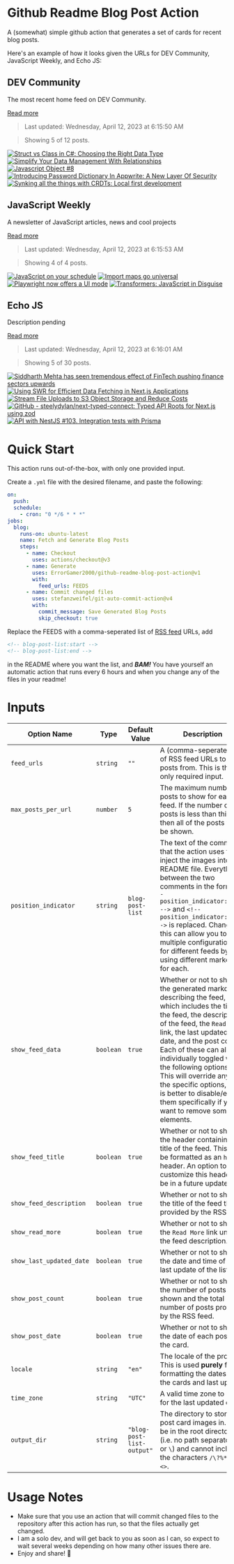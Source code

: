 # Github Readme Blog Post Action

A (somewhat) simple github action that generates a set of cards for recent blog posts.

Here's an example of how it looks given the URLs for DEV Community, JavaScript Weekly, and Echo JS:

<!-- post-list:start -->
## DEV Community

The most recent home feed on DEV Community.

[Read more](https://dev.to)
> Last updated: Wednesday, April 12, 2023 at 6:15:50 AM

> Showing 5 of 12 posts.

[![Struct vs Class in C#: Choosing the Right Data Type](https://raw.githubusercontent.com/ErrorGamer2000/github-readme-blog-post-action/main/generated_files/DEV_Community/Struct_vs_Class_in_C___Choosing_the_Right_Data_Type.svg)](https://dev.to/bytehide/struct-vs-class-in-c-choosing-the-right-data-type-62p)
[![Simplify Your Data Management With Relationships](https://raw.githubusercontent.com/ErrorGamer2000/github-readme-blog-post-action/main/generated_files/DEV_Community/Simplify_Your_Data_Management_With_Relationships.svg)](https://dev.to/appwrite/simplify-your-data-management-with-relationships-11ma)
[![Javascript Object #8](https://raw.githubusercontent.com/ErrorGamer2000/github-readme-blog-post-action/main/generated_files/DEV_Community/Javascript_Object__8.svg)](https://dev.to/samr/javascript-object-8-3k6m)
[![Introducing Password Dictionary In Appwrite: A New Layer Of Security](https://raw.githubusercontent.com/ErrorGamer2000/github-readme-blog-post-action/main/generated_files/DEV_Community/Introducing_Password_Dictionary_In_Appwrite__A_New_Layer_Of_Security.svg)](https://dev.to/appwrite/introducing-password-dictionary-in-appwrite-a-new-layer-of-security-2356)
[![Synking all the things with CRDTs: Local first development](https://raw.githubusercontent.com/ErrorGamer2000/github-readme-blog-post-action/main/generated_files/DEV_Community/Synking_all_the_things_with_CRDTs__Local_first_development.svg)](https://dev.to/charlietap/synking-all-the-things-with-crdts-local-first-development-3241)


## JavaScript Weekly

A newsletter of JavaScript articles, news and cool projects

[Read more](https://javascriptweekly.com/)
> Last updated: Wednesday, April 12, 2023 at 6:15:53 AM

> Showing 4 of 4 posts.

[![JavaScript on your schedule](https://raw.githubusercontent.com/ErrorGamer2000/github-readme-blog-post-action/main/generated_files/JavaScript_Weekly/JavaScript_on_your_schedule.svg)](https://javascriptweekly.com/issues/633)
[![Import maps go universal](https://raw.githubusercontent.com/ErrorGamer2000/github-readme-blog-post-action/main/generated_files/JavaScript_Weekly/Import_maps_go_universal.svg)](https://javascriptweekly.com/issues/632)
[![Playwright now offers a UI mode](https://raw.githubusercontent.com/ErrorGamer2000/github-readme-blog-post-action/main/generated_files/JavaScript_Weekly/Playwright_now_offers_a_UI_mode.svg)](https://javascriptweekly.com/issues/631)
[![Transformers: JavaScript in Disguise](https://raw.githubusercontent.com/ErrorGamer2000/github-readme-blog-post-action/main/generated_files/JavaScript_Weekly/Transformers__JavaScript_in_Disguise.svg)](https://javascriptweekly.com/issues/630)


## Echo JS

Description pending

[Read more](
http://www.echojs.com
)
> Last updated: Wednesday, April 12, 2023 at 6:16:01 AM

> Showing 5 of 30 posts.

[![Siddharth Mehta has seen tremendous effect of FinTech pushing finance sectors upwards](https://raw.githubusercontent.com/ErrorGamer2000/github-readme-blog-post-action/main/generated_files/_Echo_JS_/Siddharth_Mehta_has_seen_tremendous_effect_of_FinTech_pushing_finance_sectors_upwards.svg)](https://www.business-standard.com/content/specials/siddharth-mehta-has-seen-tremendous-effect-of-fintech-pushing-finance-sectors-upwards-123041000501_1.html)
[![
Using SWR for Efficient Data Fetching in Next.js Applications
](https://raw.githubusercontent.com/ErrorGamer2000/github-readme-blog-post-action/main/generated_files/_Echo_JS_/_Using_SWR_for_Efficient_Data_Fetching_in_Next.js_Applications_.svg)](
https://goo.su/ZnUNv
)
[![Stream File Uploads to S3 Object Storage and Reduce Costs](https://raw.githubusercontent.com/ErrorGamer2000/github-readme-blog-post-action/main/generated_files/_Echo_JS_/Stream_File_Uploads_to_S3_Object_Storage_and_Reduce_Costs.svg)](https://austingil.com/upload-to-s3/)
[![GitHub - steelydylan/next-typed-connect: Typed API Roots for Next.js using zod](https://raw.githubusercontent.com/ErrorGamer2000/github-readme-blog-post-action/main/generated_files/_Echo_JS_/GitHub_-_steelydylan_next-typed-connect__Typed_API_Roots_for_Next.js_using_zod.svg)](https://github.com/steelydylan/next-typed-connect)
[![API with NestJS #103. Integration tests with Prisma](https://raw.githubusercontent.com/ErrorGamer2000/github-readme-blog-post-action/main/generated_files/_Echo_JS_/API_with_NestJS__103._Integration_tests_with_Prisma.svg)](https://wanago.io/2023/04/10/api-nestjs-prisma-integration-tests/)


<!-- post-list:end -->

# Quick Start

This action runs out-of-the-box, with only one provided input.

Create a `.yml` file with the desired filename, and paste the following:

```yml
on:
  push:
  schedule:
    - cron: "0 */6 * * *"
jobs:
  blog:
    runs-on: ubuntu-latest
    name: Fetch and Generate Blog Posts
    steps:
      - name: Checkout
        uses: actions/checkout@v3
      - name: Generate
        uses: ErrorGamer2000/github-readme-blog-post-action@v1
        with:
          feed_urls: FEEDS
      - name: Commit changed files
        uses: stefanzweifel/git-auto-commit-action@v4
        with:
          commit_message: Save Generated Blog Posts
          skip_checkout: true
```

Replace the FEEDS with a comma-seperated list of [RSS feed](https://rss.com/blog/how-do-rss-feeds-work/) URLs, add

```md
<!-- blog-post-list:start -->
<!-- blog-post-list:end -->
```

in the README where you want the list, and **_BAM!_** You have yourself an automatic action that runs every 6 hours and when you change any of the files in your readme!

# Inputs

<table>
  <thead>
    <tr>
      <th>Option Name</th>
      <th>Type</th>
      <th>Default Value</th>
      <th>Description</th>
    </tr>
  </thead>
  <tbody>
    <tr>
      <td><code>feed_urls</code></td>
      <td><code>string</code></td>
      <td><code>""</code></td>
      <td>A (comma-seperated) list of RSS feed URLs to load posts from. This is the only required input.</td>
    </tr>
    <tr>
      <td><code>max_posts_per_url</code></td>
      <td><code>number</code></td>
      <td><code>5</code></td>
      <td>The maximum number of posts to show for each feed. If the number of posts is less than this, then all of the posts will be shown.</td>
    </tr>
    <tr>
      <td><code>position_indicator</code></td>
      <td><code>string</code></td>
      <td><code>blog-post-list</code></td>
      <td>The text of the comments that the action uses to inject the images into the README file. Everything between the two comments in the form <code>&lt;!-- position_indicator:start --&gt;</code> and <code>&lt;!-- position_indicator:end --&gt;</code> is replaced. Changing this can allow you to use multiple configurations for different feeds by using different markers for each.</td>
    </tr>
    <tr>
      <td><code>show_feed_data</code></td>
      <td><code>boolean</code></td>
      <td><code>true</code></td>
      <td>Whether or not to show the generated markdown describing the feed, which includes the title of the feed, the description of the feed, the <code>Read More</code> link, the last updated date, and the post count. Each of these can also be individually toggled with the following options. This will override any of the specific options, so it is better to disable/enable them specifically if you want to remove some elements.</td>
    </tr>
    <tr>
      <td><code>show_feed_title</code></td>
      <td><code>boolean</code></td>
      <td><code>true</code></td>
      <td>Whether or not to show the header containing the title of the feed. This will be formatted as an <code>h2</code> header. An option to customize this header will be in a future update.</td>
    </tr>
    <tr>
      <td><code>show_feed_description</code></td>
      <td><code>boolean</code></td>
      <td><code>true</code></td>
      <td>Whether or not to show the title of the feed that is provided by the RSS feed.</td>
    </tr>
    <tr>
      <td><code>show_read_more</code></td>
      <td><code>boolean</code></td>
      <td><code>true</code></td>
      <td>Whether or not to show the <code>Read More</code> link under the feed description.</td>
    </tr>
    <tr>
      <td><code>show_last_updated_date</code></td>
      <td><code>boolean</code></td>
      <td><code>true</code></td>
      <td>Whether or not to show the date and time of the last update of the list.</td>
    </tr>
    <tr>
      <td><code>show_post_count</code></td>
      <td><code>boolean</code></td>
      <td><code>true</code></td>
      <td>Whether or not to show the number of posts shown and the total number of posts provided by the RSS feed.</td>
    </tr>
    <tr>
      <td><code>show_post_date</code></td>
      <td><code>boolean</code></td>
      <td><code>true</code></td>
      <td>Whether or not to show the date of each post on the card.</td>
    </tr>
    <tr>
      <td><code>locale</code></td>
      <td><code>string</code></td>
      <td><code>"en"</code></td>
      <td>The locale of the project. This is used <strong>purely</strong> for formatting the dates of the cards and last update.</td>
    </tr>
    <tr>
      <td><code>time_zone</code></td>
      <td><code>string</code></td>
      <td><code>"UTC"</code></td>
      <td>A valid time zone to use for the last updated date.</td>
    </tr>
    <tr>
      <td><code>output_dir</code></td>
      <td><code>string</code></td>
      <td><code>"blog-post-list-output"</code></td>
      <td>The directory to store the post card images in. Must be in the root directory (i.e. no path separators <code>/</code> or <code>\</code>) and cannot include the characters <code>/\?%*:|"&lt;&gt;</code>.</td>
    </tr>
<!--
    <tr>
      <td><code></code></td>
      <td><cde></cde></td>
      <td><code></code></td>
      <td></td>
    </tr>
-->
  </tbody>
</table>

# Usage Notes

- Make sure that you use an action that will commit changed files to the repository after this action has run, so that the files actually get changed.
- I am a solo dev, and will get back to you as soon as I can, so expect to wait several weeks depending on how many other issues there are.
- Enjoy and share! 🤗
